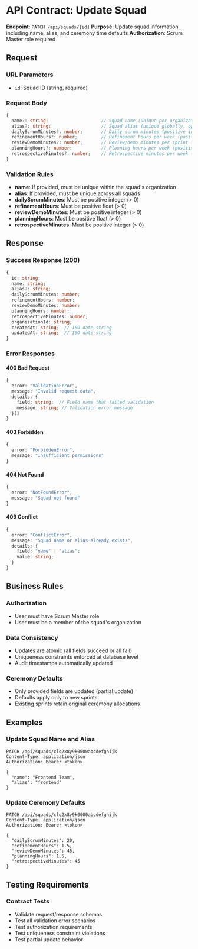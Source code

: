# API Contract: Update Squad

**Endpoint**: `PATCH /api/squads/[id]`
**Purpose**: Update squad information including name, alias, and ceremony time defaults
**Authorization**: Scrum Master role required

## Request

### URL Parameters
- `id`: Squad ID (string, required)

### Request Body
```typescript
{
  name?: string;                    // Squad name (unique per organization)
  alias?: string;                   // Squad alias (unique globally, optional)
  dailyScrumMinutes?: number;       // Daily scrum minutes (positive integer)
  refinementHours?: number;         // Refinement hours per week (positive float)
  reviewDemoMinutes?: number;       // Review/demo minutes per sprint (positive integer)
  planningHours?: number;           // Planning hours per week (positive float)
  retrospectiveMinutes?: number;    // Retrospective minutes per week (positive integer)
}
```

### Validation Rules
- **name**: If provided, must be unique within the squad's organization
- **alias**: If provided, must be unique across all squads
- **dailyScrumMinutes**: Must be positive integer (> 0)
- **refinementHours**: Must be positive float (> 0)
- **reviewDemoMinutes**: Must be positive integer (> 0)
- **planningHours**: Must be positive float (> 0)
- **retrospectiveMinutes**: Must be positive integer (> 0)

## Response

### Success Response (200)
```typescript
{
  id: string;
  name: string;
  alias?: string;
  dailyScrumMinutes: number;
  refinementHours: number;
  reviewDemoMinutes: number;
  planningHours: number;
  retrospectiveMinutes: number;
  organizationId: string;
  createdAt: string;  // ISO date string
  updatedAt: string;  // ISO date string
}
```

### Error Responses

#### 400 Bad Request
```typescript
{
  error: "ValidationError",
  message: "Invalid request data",
  details: {
    field: string;  // Field name that failed validation
    message: string; // Validation error message
  }[]
}
```

#### 403 Forbidden
```typescript
{
  error: "ForbiddenError",
  message: "Insufficient permissions"
}
```

#### 404 Not Found
```typescript
{
  error: "NotFoundError",
  message: "Squad not found"
}
```

#### 409 Conflict
```typescript
{
  error: "ConflictError",
  message: "Squad name or alias already exists",
  details: {
    field: "name" | "alias";
    value: string;
  }
}
```

## Business Rules

### Authorization
- User must have Scrum Master role
- User must be a member of the squad's organization

### Data Consistency
- Updates are atomic (all fields succeed or all fail)
- Uniqueness constraints enforced at database level
- Audit timestamps automatically updated

### Ceremony Defaults
- Only provided fields are updated (partial update)
- Defaults apply only to new sprints
- Existing sprints retain original ceremony allocations

## Examples

### Update Squad Name and Alias
```http
PATCH /api/squads/clq2x8y9k0000abcdefghijk
Content-Type: application/json
Authorization: Bearer <token>

{
  "name": "Frontend Team",
  "alias": "frontend"
}
```

### Update Ceremony Defaults
```http
PATCH /api/squads/clq2x8y9k0000abcdefghijk
Content-Type: application/json
Authorization: Bearer <token>

{
  "dailyScrumMinutes": 20,
  "refinementHours": 1.5,
  "reviewDemoMinutes": 45,
  "planningHours": 1.5,
  "retrospectiveMinutes": 45
}
```

## Testing Requirements

### Contract Tests
- Validate request/response schemas
- Test all validation error scenarios
- Test authorization requirements
- Test uniqueness constraint violations
- Test partial update behavior